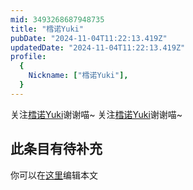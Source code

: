 ```yaml
---
mid: 3493268687948735
title: "樰诺Yuki"
pubDate: "2024-11-04T11:22:13.419Z"
updatedDate: "2024-11-04T11:22:13.419Z"
profile:
  {
    Nickname: ["樰诺Yuki"],
  }
---
```


关注[樰诺Yuki](https://space.bilibili.com/3493268687948735)谢谢喵~ 关注[樰诺Yuki](https://space.bilibili.com/3493268687948735)谢谢喵~

## 此条目有待补充
你可以在[这里](https://github.com/Yuhanawa/VTuber.ICU/edit/master/src/content/v/樰诺Yuki/index.md)编辑本文
